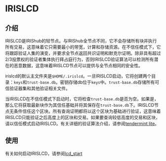 # IRISLCD

## 介绍

IRISLCD是IRIShub的轻节点。与IRIShub全节点不同，它不会存储所有块并执行所有交易，这意味着它只需要最小的带宽，计算和存储资源。在不信任模式下，它将跟踪验证人集的演变，并要求全节点返回共识证明和默克尔证明。除非具有超过2/3投票权的验证者集体执行拜占庭行为，否则IRISLCD验证算法可以检测所有潜在的恶意数据，这意味着IRISLCD节点可以提供与全节点相同的安全性。

irislcd的默认主文件夹是`$HOME/.irislcd`。一旦IRISLCD启动，它将创建两个目录：`keys`和`trust-base.db`。密钥存储db位于`keys`中。`trust-base.db`存储所有可信验证器集和其他验证相关文件。

当IRISLCD在不信任模式下启动时，它将检查`trust-base.db`是否为空。如果是，那么它将获取最新块作为其信任基础并将其保存在`trust-base.db`下。IRISLCD节点无条件信任这个区块。所有查询证明都将以这个区块为基础进行验证，这意味着IRISLCD只能验证之后高度上的区块和交易。如果要查询较低高度的交易和区块，请以信任模式启动IRISLCD。有关详细的验证算法介绍，请参阅[tendermint lite](https://github.com/tendermint/tendermint/blob/master/docs/tendermint-core/light-client-protocol.md)。

## 使用

有关如何启动IRISLCD，请参阅[lcd_start](../light-client/README.md)
